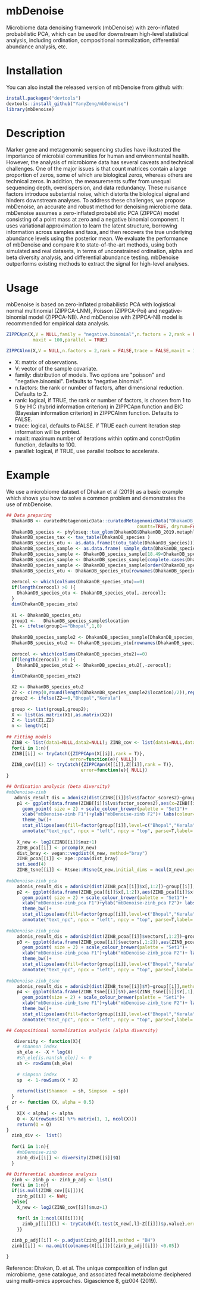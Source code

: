 # mbDenoise
Microbiome data denoising framework (mbDenoise) with zero-inflated probabilistic PCA, which can be used for downstream high-level statistical analysis, including ordination, compositional normalization, differential abundance analysis, etc.

# Installation
You can also install the released version of mbDenoise from github with:

``` r
install.packages("devtools")  
devtools::install_github("YanyZeng/mbDenoise")  
library(mbDenoise)
```

# Description
Marker gene and metagenomic sequencing studies have illustrated the importance of microbial communities for human and environmental health. However, the analysis of microbiome data has several caveats and technical challenges. One of the major issues is that count matrices contain a large proportion of zeros, some of which are biological zeros, whereas others are technical zeros. In addition, the measurements suffer from unequal sequencing depth, overdispersion, and data redundancy. These nuisance factors introduce substantial noise, which distorts the biological signal and hinders downstream analyses. To address these challenges, we propose mbDenoise, an accurate and robust method for denoising microbiome data. mbDenoise assumes a zero-inflated probabilistic PCA (ZIPPCA) model consisting of a point mass at zero and a negative binomial component. It uses variational approximation to learn the latent structure, borrowing information across samples and taxa, and then recovers the true underlying abundance levels using the posterior mean. We evaluate the performance of mbDenoise and compare it to state-of-the-art methods, using both simulated and real datasets, in terms of unconstrained ordination, alpha and beta diversity analysis, and differential abundance testing. mbDenoise outperforms existing methods to extract the signal for high-level analyses. 

# Usage
mbDenoise is based on zero-inflated probabilistic PCA with logistical normal multinomial (ZIPPCA-LNM),
Poisson (ZIPPCA-Poi) and negative-binomial model (ZIPPCA-NB). And mbDenoise with ZIPPCA-NB model is recommended for empirical data analysis.

```r
ZIPPCApn(X,V = NULL,family = "negative.binomial",n.factors = 2,rank = FALSE,trace = FALSE,
          maxit = 100,parallel = TRUE)

ZIPPCAlnm(X,V = NULL,n.factors = 2,rank = FALSE,trace = FALSE,maxit = 100,parallel = TRUE)
```
* X: matrix of observations.
* V: vector of the sample covariate.
* family: distribution of models. Two options are "poisson" and "negative.binomial". Defaults to "negative.binomial".
* n.factors: the rank or number of factors, after dimensional reduction. Defaults to 2.
* rank: logical, if TRUE, the rank or number of factors, is chosen from 1 to 5 by HIC (hybrid information criterion) in ZIPPCApn function and BIC (Bayesian information criterion) in ZIPPCAlnm function. Defaults to FALSE.
* trace: logical, defaults to FALSE. if TRUE each current iteration step information will be printed.
* maxit: maximum number of iterations within optim and constrOptim function, defaults to 100.
* parallel: logical, if TRUE, use parallel toolbox to accelerate.

# Example
We use a microbiome dataset of Dhakan et al (2019) as a basic example which shows you how to solve a common problem and demonstrates the use of mbDenoise.

``` r
## Data preparing
  DhakanDB <- curatedMetagenomicData::curatedMetagenomicData("DhakanDB_2019.metaphlan_bugs_list.stool",
                                                 counts=TRUE, dryrun=FALSE, bugs.as.phyloseq=TRUE)
  DhakanDB_species <- phyloseq::tax_glom(DhakanDB$DhakanDB_2019.metaphlan_bugs_list.stool, taxrank="Species")
  DhakanDB_species_tax <- tax_table(DhakanDB_species )
  DhakanDB_species_otu <- as.data.frame(t(otu_table(DhakanDB_species)))
  DhakanDB_species_sample <- as.data.frame( sample_data(DhakanDB_species))
  DhakanDB_species_sample <- DhakanDB_species_sample[18.49<DhakanDB_species_sample$BMI &DhakanDB_species_sample$BMI<25,]
  DhakanDB_species_sample <- DhakanDB_species_sample[complete.cases(DhakanDB_species_sample$BMI),]
  DhakanDB_species_sample <- DhakanDB_species_sample[order(DhakanDB_species_sample$location),]
  DhakanDB_species_otu <- DhakanDB_species_otu[rownames(DhakanDB_species_sample),]
  
  zerocol <- which(colSums(DhakanDB_species_otu)==0)
  if(length(zerocol) >0 ){
    DhakanDB_species_otu <- DhakanDB_species_otu[,-zerocol];
  }
  dim(DhakanDB_species_otu)
  
  X1 <- DhakanDB_species_otu
  group1 <-   DhakanDB_species_sample$location
  Z1 <- ifelse(group1=="Bhopal",1,0)
  
  DhakanDB_species_sample2 <- DhakanDB_species_sample[DhakanDB_species_sample$location=="Bhopal",]
  DhakanDB_species_otu2 <- DhakanDB_species_otu[rownames(DhakanDB_species_sample2),]
  
  zerocol <- which(colSums(DhakanDB_species_otu2)==0)
  if(length(zerocol) >0 ){
    DhakanDB_species_otu2 <- DhakanDB_species_otu2[,-zerocol];
  }
  dim(DhakanDB_species_otu2)

  X2 <- DhakanDB_species_otu2
  Z2 <- c(rep(0,round(length(DhakanDB_species_sample2$location)/2)),rep(1,length(DhakanDB_species_sample2$location)-round(length(DhakanDB_species_sample2$location)/2)))
  group2 <- ifelse(Z2==0,"Bhopal","Kerala")
  
  group <- list(group1,group2);
  X <- list(as.matrix(X1),as.matrix(X2))
  Z <- list(Z1,Z2)
  n <- length(X)
  
## Fitting models  
  ZINB <- list(data1=NULL,data2=NULL); ZINB_cov <- list(data1=NULL,data2=NULL)
  for(i in 1:n){
  ZINB[[i]] <- tryCatch({ZIPPCApn(X[[i]],rank = T)},
                        error=function(e){ NULL})
  ZINB_cov[[i]] <- tryCatch({ZIPPCApn(X[[i]],Z[[i]],rank = T)},
                            error=function(e){ NULL})
}

## Ordination analysis (beta diversity)
#mbDenoise-zinb
   adonis_result_dis = adonis2(dist(ZINB[[i]]$lvs$factor_scores2)~group[[i]],method = "euclidean")
    p1 <- ggplot(data.frame(ZINB[[i]]$lvs$factor_scores2),aes(x=ZINB[[i]]$lvs$factor_scores2[,1], y=ZINB[[i]]$lvs$factor_scores2[,2],colour=as.factor(group[[i]]))) +
      geom_point( size = 2) + scale_colour_brewer(palette = "Set1")+
      xlab("mbDenoise-zinb F1")+ylab("mbDenoise-zinb F2")+ labs(colour="Location") +
      theme_bw()+
      stat_ellipse(aes(fill=factor(group[[i]],level=c("Bhopal","Kerala"))),type = "norm", geom = "polygon",alpha= 0.1,show.legend = F,linetype=2)+
      annotate("text_npc", npcx = "left", npcy = "top", parse=T,label= paste0('atop(p ==', adonis_result_dis$`Pr(>F)`[1], ', R^2 ==', round(adonis_result_dis$R2[1],2), ')'))
    
    X_new <- log2(ZINB[[i]]$muz+1)
    ZINB_pca[[i]] <- prcomp(X_new)
    dist_bray <- vegan::vegdist(X_new, method="bray")
    ZINB_pcoa[[i]] <- ape::pcoa(dist_bray)
    set.seed(4)
    ZINB_tsne[[i]] <- Rtsne::Rtsne(X_new,initial_dims = ncol(X_new),perplexity=round((nrow(X_new)-2)/3))
    
#mbDenoise-zinb_pca   
    adonis_result_dis = adonis2(dist(ZINB_pca[[i]]$x[,1:2])~group[[i]],method = "euclidean")
    p2 <- ggplot(data.frame(ZINB_pca[[i]]$x[,1:2]),aes(ZINB_pca[[i]]$x[,1], y=ZINB_pca[[i]]$x[,2],colour=as.factor(group[[i]]))) +
      geom_point( size = 2) + scale_colour_brewer(palette = "Set1")+
      xlab("mbDenoise-zinb_pca F1")+ylab("mbDenoise-zinb_pca F2")+ labs(colour="Location") +
      theme_bw()+
      stat_ellipse(aes(fill=factor(group[[i]],level=c("Bhopal","Kerala"))),type = "norm", geom = "polygon",alpha= 0.1,show.legend = F,linetype=2)+
      annotate("text_npc", npcx = "left", npcy = "top", parse=T,label= paste0('atop(p ==', adonis_result_dis$`Pr(>F)`[1], ', R^2 ==', round(adonis_result_dis$R2[1],2), ')'))
    
#mbDenoise-zinb_pcoa
    adonis_result_dis = adonis2(dist(ZINB_pcoa[[i]]$vectors[,1:2])~group[[i]],method = "euclidean")
    p3 <- ggplot(data.frame(ZINB_pcoa[[i]]$vectors[,1:2]),aes(ZINB_pcoa[[i]]$vectors[,1], y=ZINB_pcoa[[i]]$vectors[,2],colour=as.factor(group[[i]]))) +
      geom_point( size = 2) + scale_colour_brewer(palette = "Set1")+
      xlab("mbDenoise-zinb_pcoa F1")+ylab("mbDenoise-zinb_pcoa F2")+ labs(colour="Location") +
      theme_bw()+
      stat_ellipse(aes(fill=factor(group[[i]],level=c("Bhopal","Kerala"))),type = "norm", geom = "polygon",alpha= 0.1,show.legend = F,linetype=2)+
      annotate("text_npc", npcx = "left", npcy = "top", parse=T,label= paste0('atop(p ==', adonis_result_dis$`Pr(>F)`[1], ', R^2 ==', round(adonis_result_dis$R2[1],2), ')'))
    
#mbDenoise-zinb_tsne
    adonis_result_dis = adonis2(dist(ZINB_tsne[[i]]$Y)~group[[i]],method = "euclidean")
    p4 <- ggplot(data.frame(ZINB_tsne[[i]]$Y),aes(ZINB_tsne[[i]]$Y[,1], y=ZINB_tsne[[i]]$Y[,2],colour=as.factor(group[[i]]))) +
      geom_point(size = 2) + scale_colour_brewer(palette = "Set1")+
      xlab("mbDenoise-zinb_tsne F1")+ylab("mbDenoise-zinb_tsne F2")+ labs(colour="Location") +
      theme_bw()+
      stat_ellipse(aes(fill=factor(group[[i]],level=c("Bhopal","Kerala"))),type = "norm", geom = "polygon",alpha= 0.1,show.legend = F,linetype=2)+
      annotate("text_npc", npcx = "left", npcy = "top", parse=T,label= paste0('atop(p ==', adonis_result_dis$`Pr(>F)`[1], ', R^2 ==', round(adonis_result_dis$R2[1],2), ')'))

## Compositional normalization analysis (alpha diversity)

   diversity <- function(X){
    # shannon index
    sh_ele <- -X * log(X)
    #sh_ele[is.nan(sh_ele)] <- 0
    sh <- rowSums(sh_ele)
    
    # simpson index
    sp  <- 1-rowSums(X * X)
    
    return(list(Shannon  = sh, Simpson  = sp))
  }
  zr <- function (X, alpha = 0.5) 
{
    X[X < alpha] <- alpha
    Q <- X/(rowSums(X) %*% matrix(1, 1, ncol(X)))
    return(Q = Q)
}
  zinb_div <-  list()
  
  for(i in 1:n){
    #mbDenoise-zinb
    zinb_div[[i]] <- diversity(ZINB[[i]]$Q)
  }  

## Differential abundance analysis
  zinb <- zinb_p <- zinb_p_adj <- list()
  for(i in 1:n){ 
  if(is.null(ZINB_cov[[i]])){
    zinb_p[[i]] <- NaN;
  }else{
    X_new <- log2(ZINB_cov[[i]]$muz+1)

    for(l in 1:ncol(X[[i]])){
      zinb_p[[i]][l] <- tryCatch({t.test(X_new[,l]~Z[[i]])$p.value},error=function(e){ NaN})
    }}
  
  zinb_p_adj[[i]] <- p.adjust(zinb_p[[i]],method = "BH")
  zinb[[i]] <- na.omit(colnames(X[[i]])[(zinb_p_adj[[i]]) <0.05])

}

```
Reference:
Dhakan, D. et al. The unique composition of indian gut microbiome, gene catalogue, and
associated fecal metabolome deciphered using multi-omics approaches. Gigascience 8, giz004
(2019).

